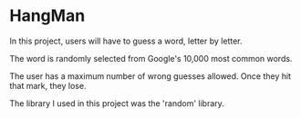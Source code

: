 # HangMan

In this project, users will have to guess a word, letter by letter.

The word is randomly selected from Google's 10,000 most common words.

The user has a maximum number of wrong guesses allowed. Once they hit that mark, they lose.

The library I used in this project was the 'random' library.
